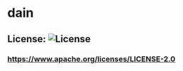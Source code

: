 # dain

  ## License:  ![License](https://img.shields.io/badge/License-Apache_2.0-blue.svg) 
  ### https://www.apache.org/licenses/LICENSE-2.0
